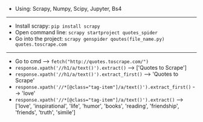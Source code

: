 * Using: Scrapy, Numpy, Scipy, Jupyter, Bs4
---
* Install scrapy: ```pip install scrapy```
* Open command line: ```scrapy startproject quotes_spider```
* Go into the project: ```scrapy genspider qoutes(file_name.py) quotes.toscrape.com```
---
* Go to cmd --> ```fetch("http://quotes.toscrape.com/")```
* ```response.xpath('//h1/a/text()').extract()``` --> ['Quotes to Scrape']
* ```response.xpath('//h1/a/text()').extract_first()``` --> 'Quotes to Scrape'
* ```response.xpath('//*[@class="tag-item"]/a/text()').extract_first()``` --> 'love'
* ```response.xpath('//*[@class="tag-item"]/a/text()').extract()``` --> ['love', 'inspirational', 'life', 'humor', 'books', 'reading', 'friendship', 'friends', 'truth', 'simile']
